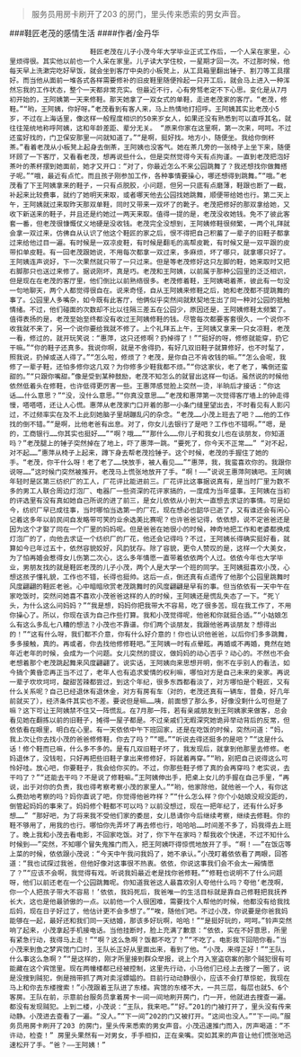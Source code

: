 > 服务员用房卡刷开了203 的房门，里头传来悉索的男女声音。

###鞋匠老茂的感情生活
####作者/金丹华

						鞋匠老茂在儿子小茂今年大学毕业正式工作后，一个人呆在家里，心里烦得很。其实他以前也一个人呆在家里。儿子读大学住校，一星期才回一次。不过那时候，他每天早上洗漱完吃好早饭，就会坐到客厅中央的小板凳上，从工具箱里翻出锤子、割刀等工具摆好。而当他从面前一堆各式各样需要修补的旧皮鞋里随便拎起一只开工后，就会马上进入一种浑然忘我的工作状态，整个一天都非常充实。但最近不行，心有旁骛老定不下心思。变化是从7月初开始的，王阿姨第一天来修鞋。那天她拿了一双女式的单鞋，走进老茂家的客厅。“老茂，修鞋。”“哟，王阿姨，你好呀。”老茂看到有客人来，马上热情地打招呼。王阿姨其实比老茂小5岁，不过在上海话里，像这样一般程度相识的50来岁女人，如果还没有熟悉到可以直呼其名，就往往笼统地称呼阿姨，这和年龄差距、辈分无关。 “原来你家在这里啊，第一次来，呵呵。不过还蛮好找的，门卫保安那里一问就知道了。”“是啊，挺好找。地方小，随便坐。我给你倒杯茶。”看着老茂从小板凳上起身去倒茶，王阿姨也没客气。她在茶几旁的一张椅子上坐下来，随便环顾了一下客厅，又看看老茂，想再说些什么，但是突然觉得今天有点拘谨。一直到老茂把泡好茶叶的茶杯摆到她面前，她才又开口：“对了，你最近怎么不来公园跳舞了？我还想找你做舞搭子呢。”“哦，最近有点忙。而且孩子刚参加工作，各种事情要操心，哪还想得到跳舞。”“哦。”老茂看了下王阿姨拿来的鞋子，一只有点脱胶，小问题，但另一只底有点磨薄，鞋跟也断了一截，补起来比较费事，就约了她明天来取，或者哪天他去公园找她跳舞，顺便带给她也行。第二天上午，王阿姨就过来取昨天那双单鞋，同时又带来一双坏了的靴子。老茂把修好的那双拿给她，又收下新送来的鞋子，并且还是约她过一两天来取。值得一提的是，老茂没收她钱。免不了彼此客套一番，但老茂很慷慨仗义地硬是没收钱。老茂完全没想到，王阿姨修鞋很频繁，一两个礼拜就会拿一双过来，仿佛自从认识了他这个鞋匠的家之后，恨不得把自己积蓄了一辈子的旧鞋子都拿过来给他过目一遍。有时候是一双凉皮鞋，有时候是翻毛的高帮皮靴，有时候又是一双平跟的皮带扣单皮鞋。有一回老茂跟她说，不用每次都拿一双过来，多麻烦，坏了哪只，就拿哪只好了。王阿姨连声说好，下一次果然就只带了一只过来。但是等老茂修好这只左脚的鞋，她来取时又把右脚那只也送过来修了。据说刚坏，真是巧。老茂和王阿姨，以前属于那种公园里的泛泛相识，但是现在在老茂的客厅里，他们倒比以前熟络很多。老茂修着鞋，王阿姨喝着茶，彼此有一句没一句地聊天，两个人都觉得很自在。说来奇怪，自从王阿姨来修鞋之后，她和老茂都不提跳舞的事了。公园里人多嘴杂，如今既有此客厅，他俩似乎突然间就默契地生出了同一种对公园的抵触情绪。不过，他们碰面的次数却不比以往隔三差五在公园少，原因还是，王阿姨修鞋太频繁了。值得表扬的是，老茂至始至终都没有收过王阿姨修鞋的钱。尽管每次都要客套很久，一个说你不收我就不来了，另一个说你要给我就不修了。上个礼拜五上午，王阿姨又拿来一只女凉鞋，老茂一看，修过的，就开玩笑说：“惠萍，这只还修啊？扔掉得了！”“挺好的呀，修修就能穿，扔它干嘛。”“你的鞋子还真多。我说你啊，就是不舍得扔，有好几双旧鞋子就算修好，也不时髦了，照我说，扔掉或送人得了。”“怎么啦，修烦了？老茂，是你自己不肯收钱的嘛。”“怎么会呢，我修了一辈子鞋，还怕多修你这几双？为你修多少鞋我都不烦。”“你这家伙，老了老了，嘴倒还蛮甜的。”“只跟你嘴甜。”像是受到某种鼓励，老茂不知怎么的就冒出这样一句话。虽然说的时候他依然低着头在修鞋，也许低得更厉害一些。王惠萍感觉脸上突然一烫，半晌后才接话：“你这话……什么意思？”“没，没什么意思。”“你真没意思……”老茂和惠萍第一次觉得客厅墙上的钟走得慢，嗒嗒嗒，还让人心慌。惠萍从老茂家门口开着的那一小条门缝里望出去，不时看见有人影闪过，不过频率实在及不上此刻她脑子里胡蹦乱闪的杂念。“老茂……小茂上班去了吧？……他的工作找的倒不错。”“是啊，比他老爸有出息。对了，你女儿去银行了是吧？工作也不错啊。”“嗯，是的，工商银行……你其实也挺好……”“啊？哦……”“那什么……你儿子和我女儿也在谈朋友，你知道吗？”老茂腿上的锤子突然掉在了地上，吓了惠萍一跳。“要死了，你今天不正常……” “对不起，对不起……”惠萍从椅子上起来，蹲下身去帮老茂捡锤子。这个时候，老茂的手握住了她的手。“老茂，你干什么呀！老了老了……快放手，被人看见……”“惠萍，我，我蛮喜欢你的。我跟你说呀……”这时候门突然被推开。老茂马上慌张地放开了手。“啊！——”说说王惠萍阿姨吧。王阿姨年轻时是区第三纺织厂的工人，厂花评比能进前三。厂花评比这事据说真有，是当时厂里为数不多的男工人联合周边灯泡厂、电器厂一些资深的花评家搞的，一度成为当年盛事。王阿姨在当初的评选里有没有真如她自己所说的进了前三，是女儿依依从小到大一直想去求证的事情。可是如今，纺织厂早已成往事，当时哪怕当选第一的厂花，现在想必也韶华已逝了，又有谁还会有闲心记着这多年以前民间自发略带可笑的业余选美比赛呢？也许爸爸记得，依依想，说不定爸爸还是因为这个才娶了同在一个厂里的妈妈呢。但是爸爸在她很小的时候，神奇地把工作和老婆都换成灯泡厂的了，向他去求证一个纺织厂的厂花，他还会记得吗？不过，王阿姨长得确实挺好看，就算如今已年过五十，依然容貌姣好，风韵犹存。除了容貌，更令人赞叹的是，这样一个大美女，为了怕再婚会惹得女儿伤第二次心，这么多年情愿一直带着依依两个人过。依依今年也大学毕业，男朋友找的就是鞋匠老茂的儿子小茂，两个人是大学一个班的同学。王阿姨挺喜欢小茂，心想这孩子懂礼貌，工作也不错，长得也挺帅。这后一点，倒还真有点遗传了他那个公园里跳舞时风度翩翩的鞋匠老爸。心中暗暗欣赏老茂跳舞时的风度翩翩是早有的事。但当依依有一天中午在家吃饭时，突然问她喜不喜欢小茂爸爸这样的人的时候，王阿姨还是慌乱失态了一下。“死丫头，为什么这么问妈妈？”“我是想，妈妈你把我带大不容易，吃了很多苦。现在我工作了，不用你操心了。所以，你现在该为自己作些打算。我和小茂觉得呢，他爸和你就挺合适。”“小姑娘怎么有这么多乱七八糟的想法？小茂也不靠谱。你们两个谈朋友，我跟他爸再谈朋友？想得出的！”“这有什么呀，我们都不介意，你有什么好介意的！你也认识他爸爸，以后你们多多跳舞，多多接触，真的。再或者，你去找他修修鞋吧。”王阿姨一时有点晕眩。再婚或不再婚，竟然在她年近老年的时候，会成为一个问题。女儿突然的提议，做妈妈的动心否乎？动心的。不然也不会老想着那个老茂跳起舞来风度翩翩了。说实话，王阿姨向来思想开明，倒不在乎别人的看法，如今搞个黄昏恋再正当不过了，老年人也有追求爱情的权利嘛，哪怕对方是自己未来的亲家。再说一辈子坎坎坷坷，酸甜苦辣都尝过，到这个年纪，很多东西都看淡了，对方哪怕是个鞋匠，又有什么关系呢？自己已经退休有退休金，对方有房有车（对的，老茂还真有一辆车，普桑，好几年前就买了），经济条件其实也不差。要说但是嘛……咦，前面想了那么多，好像没剩什么可但是了嘛？这下可让王阿姨禁不住又一阵慌乱。在7月那一阵，若有亲戚朋友到王阿姨家来做客，总会看见她在翻拣以前的旧鞋子，摊得一屋子都是。不过亲戚们无暇深究她诡异举动背后的反常，但依依看在眼里，明白在心里。有一天依依中午下班回家，还是在吃饭的时候，突然问道：“妈，我上次让你去找小茂的爸爸修修鞋，你去了吗？”“嗯。”“听说去得还挺多的是吧？”“这是什么话！修个鞋而已嘛，什么多不多的。是有几双旧鞋子坏了，我发现后，就拿到他那里去修修。老妈退休了，没钱啦，只好再把些旧鞋子拿出来修修好，将就着再穿。”“哟，别把自己说得这么可怜好哇。放心吧，你要鞋子，我会给你买的。不过，你那些鞋子修了真的会再穿吗？老实说，去干吗了？”“还能去干吗？不是说了修鞋嘛。”王阿姨伸出手，把桌上女儿的手握在自己手里，“再说，出于对你的负责，我也得考察考察小茂的家里人。”“哟，他家除他，就他爸一个人，有你这么费劲地考察的吗？妈你直说了吧，你觉得他爸咋样？”“什么怎么样？你个小姑娘没规没距的，倒管起妈妈的事来了。妈妈修个鞋都不可以吗？以前没想过，现在一把年纪了，还有什么好多想……” “那好吧，为了将来我不受他们家的委屈，女儿恳请你今后继续考察，继续去修鞋。你的鞋不够用了，用我的也行。哪怕你先弄坏了再去修也行，哈哈哈……时间差不多了，妈我得去上班了。晚上我和小茂去看电影，不回家吃饭。对了，你下午在家吗？帮我收个快递，不过不知什么时候到——”突然，不知哪个冒失鬼推门而入，把王阿姨吓得惊慌地放开了手。“啊！——”在饭店等上菜的时候，依依跟小茂说：“今天中午我问我妈了，她不承认。”小茂盯着依依看了两眼，回答道：“我也试探过我爸，但他好像对这事很不热衷。依依，你说这事我们会不会太一厢情愿了？”“应该不会啊，我觉得有戏。听说我妈最近老是找你爸修鞋。”“修鞋也说明不了什么问题呀，他们以前还老在一个公园跳舞呢。你知道我爸这人最喜欢别人夸他什么吗？夸他‘老茂啊，你一个人把孩子带大不容易！’依依，我妈死后，我爸唯一的生活目标就是靠自己修鞋把我抚养长大，这也是他最骄傲的一点。以前他一个人很困难，需要找个人帮他的时候，他都没有给我找后妈，现在日子好过了，他估计更不会多想了。”“唉，随他们吧。不过小茂，你说要是你爸我妈能够在一起，最好还和我们同一天结婚，那该多好玩啊，哈哈！”“是挺好玩的，呵呵。”铃声突然响了起来，小茂拿起手机接电话。当他挂断时，脸上充满了歉意：“依依，实在不好意思，所里有紧急行动，我得马上走！”“啊？这么急啊？饭都不吃了？”“不吃了。电影我下回陪你看。”当小茂来到鱼之梦宾馆门口时，王队长正好从里面出来，看到了他。“小茂，来得正好！”“王队，什么事这么急啊？”“是这样的，刚才所里接到群众举报，说上个月入室盗窃案的那个贼犯很有可能藏在这个宾馆里。现在两幢楼都已经被控制，这里先行动，小马他们已经上去搜了一圈了，说是没搜到贼犯，倒是捎带抓了两对卖淫嫖娼的。目前行动动静很小，应该不会打草惊蛇，我现在马上和你去东楼搜索！”小茂跟着王队进了东楼。宾馆的东楼不大，一共三层，每层也就5、6个客房。王队在前，示意前台服务员拿着房卡一间一间地刷开房门，门一开，他就进去搜查一遍。都没有发现贼犯。上到二楼，小茂说：“王队，我来吧。”“好。”201的门被打开了，里头没有传来动静。小茂进去查看了一遍。“没人。”“下一间”202的门又被打开。“这间也没人。”“下一间。”服务员用房卡刷开了203 的房门，里头传来悉索的男女声音。小茂迅速推门而入，厉声喝道：“不许动，检查！” 房里头果然有一对男女，手手相扣，正在亲嘴。突如其来的声音让他们慌张地迅速松开了手。“爸？——王阿姨！”			  		